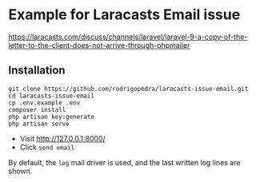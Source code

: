 # Example for Laracasts Email issue

https://laracasts.com/discuss/channels/laravel/laravel-9-a-copy-of-the-letter-to-the-client-does-not-arrive-through-phpmailer

## Installation

~~~shell
git clone https://github.com/rodrigopedra/laracasts-issue-email.git
cd laracasts-issue-email
cp .env.example .env
composer install
php artisan key:generate
php artisan serve
~~~

- Visit http://127.0.0.1:8000/
- Click `send email`

By default, the `log` mail driver is used, and the last written log lines are shown.
